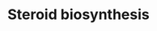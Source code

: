 ---
annotations:
- type: Pathway Ontology
  value: steroid hormone biosynthetic pathway
authors:
- A.Kwa
- MaintBot
- MartijnVanIersel
- Khanspers
- AlexanderPico
- Anatolymikutin
- Egonw
- Mkutmon
- DeSl
- Eweitz
- Finterly
description: Steroidogenesis is the biological process by which steroids are generated
  from cholesterol and transformed into other steroids.  Proteins on this pathway
  have targeted assays available via the [https://assays.cancer.gov/available_assays?wp_id=WP496
  CPTAC Assay Portal].
last-edited: 2021-06-17
organisms:
- Homo sapiens
redirect_from:
- /index.php/Pathway:WP496
- /instance/WP496
schema-jsonld:
- '@context': https://schema.org/
  '@id': https://wikipathways.github.io/pathways/WP496.html
  '@type': Dataset
  creator:
    '@type': Organization
    name: WikiPathways
  description: Steroidogenesis is the biological process by which steroids are generated
    from cholesterol and transformed into other steroids.  Proteins on this pathway
    have targeted assays available via the [https://assays.cancer.gov/available_assays?wp_id=WP496
    CPTAC Assay Portal].
  keywords:
  - F13B
  - Dihydrotestosterone
  - Steroid-19-Hydroxylase
  - 17-alpha-OH-Progesterone
  - HSD3B1
  - Cholesterol
  - Testosterone
  - Estrone
  - Estradiol
  - HSD17B2
  - Pregnenolone
  - HSD3B2
  - Androstenedione
  - Mineralocortocoid Synthesis
  - Hydroxyprogesterone aldolase
  - HSD17B7
  - Androstenediol
  - Progesterone
  - Glucocortocoid Synthesis
  - CYP17A1
  - HSD17B4
  - 17-alpha-OH-Pregnenolone
  - HSD17B1
  - dehydroepiandrosterone
  - HSD17B3
  license: CC0
  name: Steroid biosynthesis
seo: CreativeWork
title: Steroid biosynthesis
wpid: WP496
---